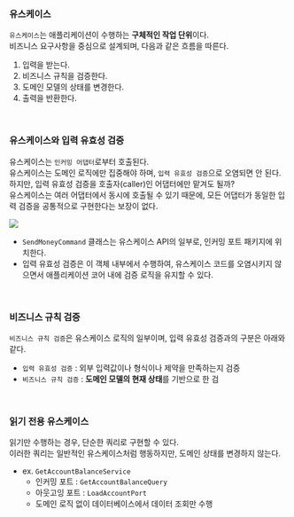 ### 유스케이스
`유스케이스`는 애플리케이션이 수행하는 **구체적인 작업 단위**이다.  
비즈니스 요구사항을 중심으로 설계되며, 다음과 같은 흐름을 따른다.  
1. 입력을 받는다.  
2. 비즈니스 규칙을 검증한다.  
3. 도메인 모델의 상태를 변경한다.  
4. 출력을 반환한다.

<br>

### 유스케이스와 입력 유효성 검증
유스케이스는 `인커밍 어댑터`로부터 호출된다.  
유스케이스는 도메인 로직에만 집중해야 하며, `입력 유효성 검증`으로 오염되면 안 된다.  
하지만, 입력 유효성 검증을 호출자(caller)인 어댑터에만 맡겨도 될까?  
유스케이스는 여러 어댑터에서 동시에 호출될 수 있기 때문에, 모든 어댑터가 동일한 입력 검증을 공통적으로 구현한다는 보장이 없다.  

![](https://i.imgur.com/QMS7GNv.png)  
- `SendMoneyCommand` 클래스는 유스케이스 API의 일부로, 인커밍 포트 패키지에 위치한다.  
- 입력 유효성 검증은 이 객체 내부에서 수행하여, 유스케이스 코드를 오염시키지 않으면서 애플리케이션 코어 내에 검증 로직을 유지할 수 있다.  

<br>

### 비즈니스 규칙 검증
`비즈니스 규칙 검증`은 유스케이스 로직의 일부이며, 입력 유효성 검증과의 구분은 아래와 같다.  
- `입력 유효성 검증` : 외부 입력값이나 형식이나 제약을 만족하는지 검증  
- `비즈니스 규칙 검증` : **도메인 모델의 현재 상태**를 기반으로 한 검  

<br>

### 읽기 전용 유스케이스
읽기만 수행하는 경우, 단순한 쿼리로 구현할 수 있다.  
이러한 쿼리는 일반적인 유스케이스처럼 행동하지만, 도메인 상태를 변경하지 않는다.  
- ex. `GetAccountBalanceService`
	- 인커밍 포트 : `GetAccountBalanceQuery`
	- 아웃고잉 포트 : `LoadAccountPort`
	- 도메인 로직 없이 데이터베이스에서 데이터 조회만 수행
